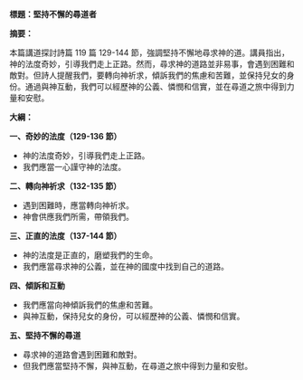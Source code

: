 **標題：堅持不懈的尋道者**

**摘要：**

本篇講道探討詩篇 119 篇 129-144 節，強調堅持不懈地尋求神的道。講員指出，神的法度奇妙，引導我們走上正路。然而，尋求神的道路並非易事，會遇到困難和敵對。但詩人提醒我們，要轉向神祈求，傾訴我們的焦慮和苦難，並保持兒女的身份。通過與神互動，我們可以經歷神的公義、憐憫和信實，並在尋道之旅中得到力量和安慰。

**大綱：**

**一、奇妙的法度（129-136 節）**
* 神的法度奇妙，引導我們走上正路。
* 我們應當一心謹守神的法度。

**二、轉向神祈求（132-135 節）**
* 遇到困難時，應當轉向神祈求。
* 神會供應我們所需，帶領我們。

**三、正直的法度（137-144 節）**
* 神的法度是正直的，磨塑我們的生命。
* 我們應當尋求神的公義，並在神的國度中找到自己的道路。

**四、傾訴和互動**
* 我們應當向神傾訴我們的焦慮和苦難。
* 與神互動，保持兒女的身份，可以經歷神的公義、憐憫和信實。

**五、堅持不懈的尋道**
* 尋求神的道路會遇到困難和敵對。
* 但我們應當堅持不懈，與神互動，在尋道之旅中得到力量和安慰。